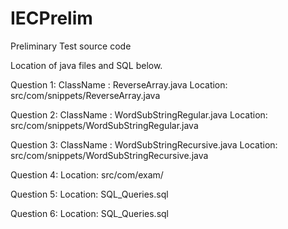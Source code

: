 # IECPrelim
Preliminary Test source code


Location of java files and SQL below.

Question 1:
    ClassName : ReverseArray.java
    Location: src/com/snippets/ReverseArray.java
    
    
Question 2:
    ClassName : WordSubStringRegular.java
    Location: src/com/snippets/WordSubStringRegular.java   
    
    
Question 3:
    ClassName : WordSubStringRecursive.java
    Location: src/com/snippets/WordSubStringRecursive.java
    
Question 4:
    Location: src/com/exam/
    
    
Question 5:
    Location: SQL_Queries.sql
    
Question 6:
    Location: SQL_Queries.sql

